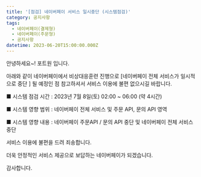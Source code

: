 ```yaml
---
title: '[점검] 네이버페이 서비스 일시중단 (시스템점검)'
category: 공지사항
tags:
  - 네이버페이(결제형)
  - 네이버페이(주문형)
  - 공지사항
datetime: 2023-06-20T15:00:00.000Z
---
```


안녕하세요\~! 포트원 입니다.

아래와 같이  네이버페이에서 비상대응훈련 진행으로 \[네이버페이 전체 서비스가 일시적으로 중단 ] 될 예정인 점 참고하셔서 서비스 이용에 불편 없으시길 바랍니다.

■ 시스템 점검 시간 : 2023년 7월 8일(토) 02:00 \~ 06:00 (약 4시간)

■ 시스템 영향 범위 : 네이버페이 전체 서비스 및 주문 API, 문의 API 영역

■ 시스템 영향 내용 : 네이버페이 주문API / 문의 API 중단 및 네이버페이 전체 서비스 중단

서비스 이용에 불편을 드려 죄송합니다.

더욱 안정적인 서비스 제공으로 보답하는 네이버페이가 되겠습니다.

감사합니다.
